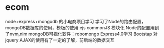# ecom
node+express+mongodb 的小电商项目学习
学习了Node的路由配置，mongoDB数据库的使用，模板的使用:ejs
commonJS 模块化
Node的配置用到了nvm,nim
mongoDB可视化软件：robomongo
Express4.0学习
Bootstap
对jquery AJAX的使用有了一定的了解，前后端的数据交互
